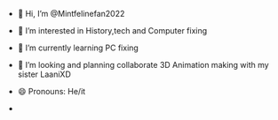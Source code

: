 - 👋 Hi, I’m @Mintfelinefan2022
- 👀 I’m interested in History,tech and Computer fixing
- 🌱 I’m currently learning PC fixing
- 💞️ I’m looking and planning collaborate 3D Animation making with my sister LaaniXD
  
- 😄 Pronouns: He/it
- 

<!---
Mintfelinefan2022/Mintfelinefan2022 is a ✨ special ✨ repository because its `README.md` (this file) appears on your GitHub profile.
You can click the Preview link to take a look at your changes.
--->
